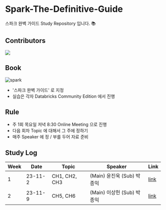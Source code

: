 # Spark-The-Definitive-Guide
스파크 완벽 가이드 Study Repository 입니다. 📚

## Contributors
<a href="https://github.com/freemjstudio/Spark-The-Definitive-Guide/graphs/contributors">
  <img src="https://contrib.rocks/image?repo=freemjstudio/Spark-The-Definitive-Guide" />
</a>



## Book 

![spark](https://github.com/freemjstudio/Spark-The-Definitive-Guide/assets/41604678/32470a40-0b27-496a-89e4-ed4d5021c579)


- '스파크 완벽 가이드' 로 지정 
- 실습은 각자 Databricks Community Edition 에서 진행 

## Rule
- 주 1회 목요일 저녁 8:30 Online Meeting 으로 진행
- 다음 회차 Topic 에 대해서 그 주에 정하기
- 매주 Speaker 에 정 / 부를 두어 자료 준비

## Study Log

| Week | Date  | Topic | Speaker | Link     |
|------|-------|-------|---------|----------|
| 1  | 23-11-2 | CH1, CH2, CH3 |(Main) 윤진욱 (Sub) 박종익| [link](https://github.com/freemjstudio/Spark-The-Definitive-Guide/blob/main/ch01_아파치스파크란.md) |
| 2  | 23-11-9 | CH5, CH6 |(Main) 이상헌 (Sub) 박종익 | [link]() |
